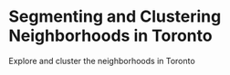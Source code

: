 # Segmenting and Clustering Neighborhoods in Toronto

Explore and cluster the neighborhoods in Toronto